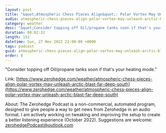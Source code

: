 ```yaml
---
layout: post
title: "&quot;Atmospheric Chess Pieces Align&quot;: Polar Vortex May Unleash Arctic Blast As Far As Deep South"
audio: atmospheric-chess-pieces-align-polar-vortex-may-unleash-arctic-blast-far-deep-south-0
category: weather
desc: "&quot;Consider topping off Oil/propane tanks soon if that's your heating mode.&quot; "
duration: 00:02:32
length: 152
datetime: Sun, 27 Nov 2022 22:00:00 +0000
tags: podcast
guid: atmospheric-chess-pieces-align-polar-vortex-may-unleash-arctic-blast-far-deep-south-0
order: 0
---
```

&quot;Consider topping off Oil/propane tanks soon if that's your heating mode.&quot; 

Link: [https://www.zerohedge.com/weather/atmospheric-chess-pieces-align-polar-vortex-may-unleash-arctic-blast-far-deep-south](https://www.zerohedge.com/weather/atmospheric-chess-pieces-align-polar-vortex-may-unleash-arctic-blast-far-deep-south)

About: The Zerohedge Podcast is a non-commercial, automated program, designed to give people a way to get news from Zerohedge in an audio format.  I am actively working on tweaking and improving the setup to create a better listening experience (October 2022).  Suggestions are welcome: [zerohedgePodcast@outlook.com](mailto:zerohedgePodcast@outlook.com)